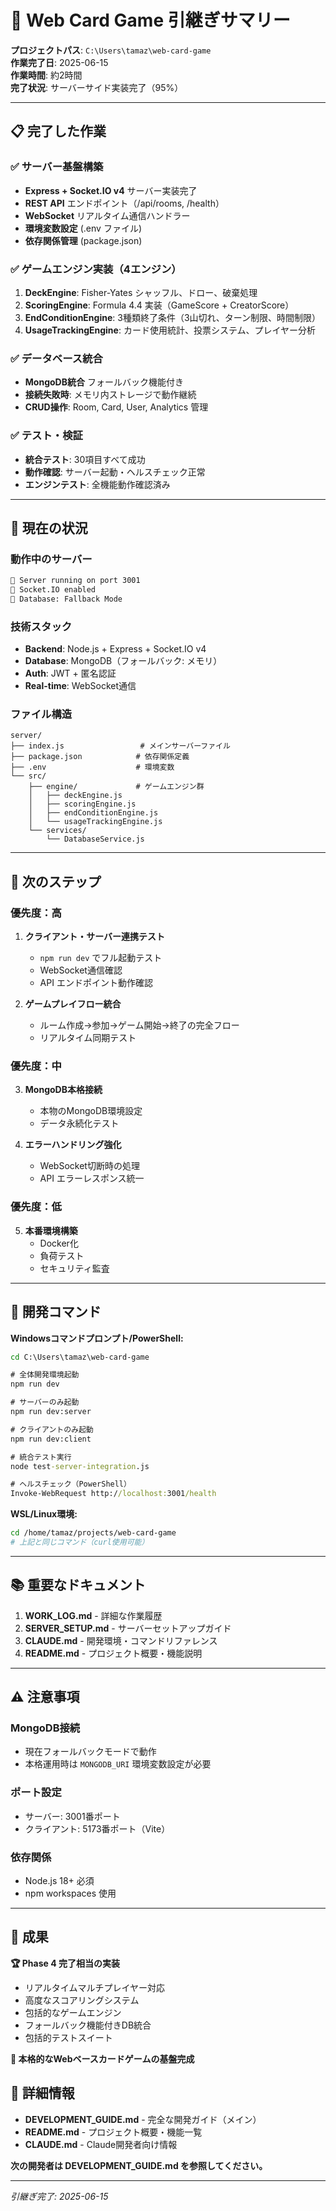# 🔄 Web Card Game 引継ぎサマリー

**プロジェクトパス**: `C:\Users\tamaz\web-card-game`  
**作業完了日**: 2025-06-15  
**作業時間**: 約2時間  
**完了状況**: サーバーサイド実装完了（95%）

---

## 📋 完了した作業

### ✅ サーバー基盤構築
- **Express + Socket.IO v4** サーバー実装完了
- **REST API** エンドポイント（/api/rooms, /health）
- **WebSocket** リアルタイム通信ハンドラー
- **環境変数設定** (.env ファイル)
- **依存関係管理** (package.json)

### ✅ ゲームエンジン実装（4エンジン）
1. **DeckEngine**: Fisher-Yates シャッフル、ドロー、破棄処理
2. **ScoringEngine**: Formula 4.4 実装（GameScore + CreatorScore）
3. **EndConditionEngine**: 3種類終了条件（3山切れ、ターン制限、時間制限）
4. **UsageTrackingEngine**: カード使用統計、投票システム、プレイヤー分析

### ✅ データベース統合
- **MongoDB統合** フォールバック機能付き
- **接続失敗時**: メモリ内ストレージで動作継続
- **CRUD操作**: Room, Card, User, Analytics 管理

### ✅ テスト・検証
- **統合テスト**: 30項目すべて成功
- **動作確認**: サーバー起動・ヘルスチェック正常
- **エンジンテスト**: 全機能動作確認済み

---

## 🎯 現在の状況

### 動作中のサーバー
```bash
🚀 Server running on port 3001
📡 Socket.IO enabled  
💾 Database: Fallback Mode
```

### 技術スタック
- **Backend**: Node.js + Express + Socket.IO v4
- **Database**: MongoDB（フォールバック: メモリ）
- **Auth**: JWT + 匿名認証
- **Real-time**: WebSocket通信

### ファイル構造
```
server/
├── index.js                 # メインサーバーファイル
├── package.json            # 依存関係定義
├── .env                    # 環境変数
└── src/
    ├── engine/             # ゲームエンジン群
    │   ├── deckEngine.js
    │   ├── scoringEngine.js
    │   ├── endConditionEngine.js
    │   └── usageTrackingEngine.js
    └── services/
        └── DatabaseService.js
```

---

## 🚀 次のステップ

### 優先度：高
1. **クライアント・サーバー連携テスト**
   - `npm run dev` でフル起動テスト
   - WebSocket通信確認
   - API エンドポイント動作確認

2. **ゲームプレイフロー統合**
   - ルーム作成→参加→ゲーム開始→終了の完全フロー
   - リアルタイム同期テスト

### 優先度：中
3. **MongoDB本格接続**
   - 本物のMongoDB環境設定
   - データ永続化テスト

4. **エラーハンドリング強化**
   - WebSocket切断時の処理
   - API エラーレスポンス統一

### 優先度：低
5. **本番環境構築**
   - Docker化
   - 負荷テスト
   - セキュリティ監査

---

## 🔧 開発コマンド

**Windowsコマンドプロンプト/PowerShell:**
```cmd
cd C:\Users\tamaz\web-card-game

# 全体開発環境起動
npm run dev

# サーバーのみ起動
npm run dev:server

# クライアントのみ起動  
npm run dev:client

# 統合テスト実行
node test-server-integration.js

# ヘルスチェック（PowerShell）
Invoke-WebRequest http://localhost:3001/health
```

**WSL/Linux環境:**
```bash
cd /home/tamaz/projects/web-card-game
# 上記と同じコマンド（curl使用可能）
```

---

## 📚 重要なドキュメント

1. **WORK_LOG.md** - 詳細な作業履歴
2. **SERVER_SETUP.md** - サーバーセットアップガイド
3. **CLAUDE.md** - 開発環境・コマンドリファレンス
4. **README.md** - プロジェクト概要・機能説明

---

## ⚠️ 注意事項

### MongoDB接続
- 現在フォールバックモードで動作
- 本格運用時は `MONGODB_URI` 環境変数設定が必要

### ポート設定
- サーバー: 3001番ポート
- クライアント: 5173番ポート（Vite）

### 依存関係
- Node.js 18+ 必須
- npm workspaces 使用

---

## 🎉 成果

**🏆 Phase 4 完了相当の実装**
- リアルタイムマルチプレイヤー対応
- 高度なスコアリングシステム  
- 包括的なゲームエンジン
- フォールバック機能付きDB統合
- 包括的テストスイート

**🚀 本格的なWebベースカードゲームの基盤完成**

## 📖 詳細情報
- **DEVELOPMENT_GUIDE.md** - 完全な開発ガイド（メイン）
- **README.md** - プロジェクト概要・機能一覧
- **CLAUDE.md** - Claude開発者向け情報

**次の開発者は DEVELOPMENT_GUIDE.md を参照してください。**

---
*引継ぎ完了: 2025-06-15*